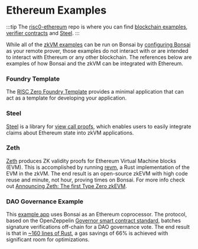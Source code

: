 # Ethereum Examples

:::tip
The [risc0-ethereum][risc0-ethereum] repo is where you can find [blockchain examples][blockchain-examples], [verifier contracts][verifier-contracts] and [Steel][steel-src].
:::

While all of the [zkVM examples][zkvm-examples] can be run on Bonsai by [configuring Bonsai][remote-proving] as your remote prover, those examples do not interact with or are intended to interact with Ethereum or any other blockchain. The references below are examples of how Bonsai and the zkVM can be integrated with Ethereum.

### Foundry Template

The [RISC Zero Foundry Template][foundry-template] provides a minimal application that can act as a template for developing your application.

### Steel

[Steel][steel-repo] is a library for [view call proofs][steel-blog], which enables users to easily integrate claims about Ethereum state into zkVM applications.

### Zeth

[Zeth][zeth-repo] produces ZK validity proofs for Ethereum Virtual Machine blocks (EVM). This is accomplished by running [revm], a Rust implementation of the EVM in the zkVM. The end result is an open-source zkEVM with high code reuse and minute, not hour, proving times on Bonsai. For more info check out [Announcing Zeth: The first Type Zero zkEVM][zeth-article].

### DAO Governance Example

This [example app][governance-example] uses Bonsai as an Ethereum coprocessor. The protocol, based on the OpenZeppelin [Governor smart contract standard], batches signature verifications off-chain for a DAO governance vote. The end result is that in [\~160 lines of Rust][signature-aggregation], a gas savings of 66% is achieved with significant room for optimizations.

[blockchain-examples]: https://github.com/risc0/risc0-ethereum/tree/release-1.1/examples
[foundry-template]: https://github.com/risc0/risc0-foundry-template
[governance-example]: https://github.com/risc0/risc0/tree/release-0.20/bonsai/examples/governance
[Governor smart contract standard]: https://docs.openzeppelin.com/contracts/4.x/api/governance
[remote-proving]: ../generating-proofs/remote-proving.md
[revm]: https://crates.io/crates/revm
[risc0-ethereum]: https://github.com/risc0/risc0-ethereum
[signature-aggregation]: https://github.com/risc0/risc0/blob/release-0.20/bonsai/examples/governance/methods/guest/src/bin/finalize_votes.rs
[steel-src]: https://github.com/risc0/risc0-ethereum/tree/release-1.1/steel
[steel-blog]: https://www.risczero.com/blog/introducing-steel
[steel-repo]: https://crates.io/crates/risc0-steel
[verifier-contracts]: https://github.com/risc0/risc0-ethereum/tree/release-1.1/contracts
[zeth-article]: https://www.risczero.com/news/zeth-release
[zeth-repo]: https://github.com/risc0/zeth
[zkvm-examples]: ../zkvm/examples.md
